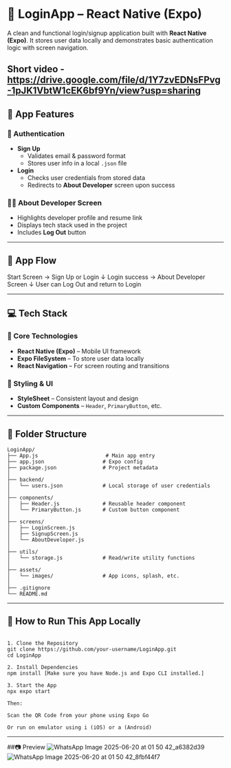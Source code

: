 # 🔐 LoginApp – React Native (Expo)

A clean and functional login/signup application built with **React Native (Expo)**. It stores user data locally and demonstrates basic authentication logic with screen navigation.

Short video - https://drive.google.com/file/d/1Y7zvEDNsFPvg-1pJK1VbtW1cEK6bf9Yn/view?usp=sharing
---

## 📱 App Features

### 👤 Authentication
- **Sign Up**
  - Validates email & password format
  - Stores user info in a local `.json` file
- **Login**
  - Checks user credentials from stored data
  - Redirects to **About Developer** screen upon success

### 👨‍💻 About Developer Screen
- Highlights developer profile and resume link
- Displays tech stack used in the project
- Includes **Log Out** button

---

## 🔄 App Flow

Start Screen → Sign Up or Login
↓
Login success → About Developer Screen
↓
User can Log Out and return to Login


---

## 💻 Tech Stack

### 🔧 Core Technologies
- **React Native (Expo)** – Mobile UI framework
- **Expo FileSystem** – To store user data locally
- **React Navigation** – For screen routing and transitions

### 🎨 Styling & UI
- **StyleSheet** – Consistent layout and design
- **Custom Components** – `Header`, `PrimaryButton`, etc.

---

## 📁 Folder Structure

```plaintext
LoginApp/
├── App.js                      # Main app entry
├── app.json                   # Expo config
├── package.json               # Project metadata
│
├── backend/
│   └── users.json             # Local storage of user credentials
│
├── components/
│   ├── Header.js              # Reusable header component
│   └── PrimaryButton.js       # Custom button component
│
├── screens/
│   ├── LoginScreen.js
│   ├── SignupScreen.js
│   └── AboutDeveloper.js
│
├── utils/
│   └── storage.js             # Read/write utility functions
│
├── assets/
│   └── images/                # App icons, splash, etc.
│
├── .gitignore
└── README.md
```
---

## 🚀 How to Run This App Locally
```plaintext

1. Clone the Repository
git clone https://github.com/your-username/LoginApp.git
cd LoginApp

2. Install Dependencies
npm install [Make sure you have Node.js and Expo CLI installed.]

3. Start the App
npx expo start

Then:

Scan the QR Code from your phone using Expo Go

Or run on emulator using i (iOS) or a (Android)
```
---

##📷 Preview
![WhatsApp Image 2025-06-20 at 01 50 42_a6382d39](https://github.com/user-attachments/assets/1bfebc29-cf56-4e1c-aa00-22b664e9e017)
![WhatsApp Image 2025-06-20 at 01 50 42_8fbf44f7](https://github.com/user-attachments/assets/98cc7927-7c7a-4c32-9298-f84da2205b8f)



